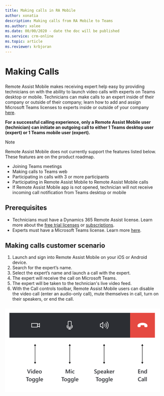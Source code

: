```yaml
---
title: Making calls in RA Mobile
author: xonatia
description: Making calls from RA Mobile to Teams 
ms.author: xolee
ms.date: 00/00/2020 - date the doc will be published 
ms.service: crm-online
ms.topic: article
ms.reviewer: krbjoran
---
```

# Making Calls 

###
Remote Assist Mobile makes receiving expert help easy by providing technicians on  with the ability to launch video calls with experts on Teams desktop or mobile. Technicians can make calls to an expert inside of their company or outside of their company; learn how to add and assign Microsoft Teams licenses to experts inside or outside of your company [here](use-microsoft-teams-with-remote-assist.md).

**For a successful calling experience, only a Remote Assist Mobile user (technician) can initiate an outgoing call to either 1 Teams desktop user (expert) or 1 Teams mobile user (expert).**

>[!NOTE]
> Remote Assist Mobile does not currently support the features listed below. These features are on the product roadmap.
> -	Joining Teams meetings
> -	Making calls to Teams web
> -	Participating in calls with 3 or more participants
> -	Participating in Remote Assist Mobile to Remote Assist Mobile calls
> -	If Remote Assist Mobile app is not opened, technician will not receive incoming call notification from Teams desktop or mobile

## Prerequisites
- Technicians must have a Dynamics 365 Remote Assist license. Learn more about the [free trial licenses](try-remote-assist.md) or [subscriptions](buy-remote-assist.md).
- Experts must have a Microsoft Teams license. Learn more [here](use-microsoft-teams-with-remote-assist.md).

## Making calls customer scenario

1. Launch and sign into Remote Assist Mobile on your iOS or Android device. 
2. Search for the expert’s name. 
3. Select the expert’s name and launch a call with the expert. 
4. The expert will receive the call on Microsoft Teams. 
5. The expert will be taken to the technician's live video feed. 
6. With the Call controls toolbar, Remote Assist Mobile users can disable the video call (enter an audio-only call), mute themselves in call, turn on their speakers, or end the call. 
###
![Call Toolbar](./media/calltoolbar.png "Call Toolbar")

